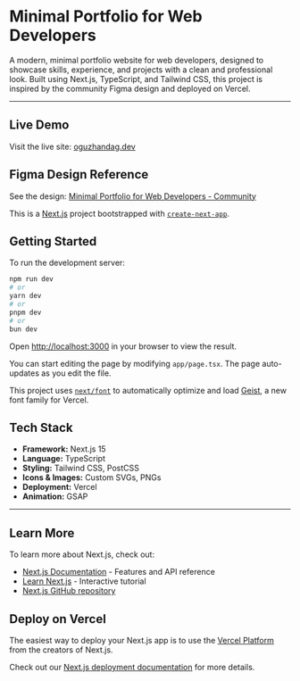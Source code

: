 # Minimal Portfolio for Web Developers

A modern, minimal portfolio website for web developers, designed to showcase skills, experience, and projects with a clean and professional look. Built using Next.js, TypeScript, and Tailwind CSS, this project is inspired by the community Figma design and deployed on Vercel.

---

## Live Demo

Visit the live site: [oguzhandag.dev](https://oguzhandag.dev/)

## Figma Design Reference

See the design: [Minimal Portfolio for Web Developers - Community](https://www.figma.com/design/DuLNiRBpdODnyim4zbDNWn/Minimal-Portfolio-for-Web-Developers)

This is a [Next.js](https://nextjs.org) project bootstrapped with [`create-next-app`](https://nextjs.org/docs/app/api-reference/cli/create-next-app).

## Getting Started

To run the development server:

```bash
npm run dev
# or
yarn dev
# or
pnpm dev
# or
bun dev
```

Open [http://localhost:3000](http://localhost:3000) in your browser to view the result.

You can start editing the page by modifying `app/page.tsx`. The page auto-updates as you edit the file.

This project uses [`next/font`](https://nextjs.org/docs/app/building-your-application/optimizing/fonts) to automatically optimize and load [Geist](https://vercel.com/font), a new font family for Vercel.

## Tech Stack

- **Framework:** Next.js 15
- **Language:** TypeScript
- **Styling:** Tailwind CSS, PostCSS
- **Icons & Images:** Custom SVGs, PNGs
- **Deployment:** Vercel
- **Animation:** GSAP

---

## Learn More

To learn more about Next.js, check out:

- [Next.js Documentation](https://nextjs.org/docs) - Features and API reference
- [Learn Next.js](https://nextjs.org/learn) - Interactive tutorial
- [Next.js GitHub repository](https://github.com/vercel/next.js)

## Deploy on Vercel

The easiest way to deploy your Next.js app is to use the [Vercel Platform](https://vercel.com/new?utm_medium=default-template&filter=next.js&utm_source=create-next-app&utm_campaign=create-next-app-readme) from the creators of Next.js.

Check out our [Next.js deployment documentation](https://nextjs.org/docs/app/building-your-application/deploying) for more details.

